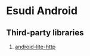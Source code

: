# Esudi Android

## Third-party libraries

1. [android-lite-http](https://github.com/litesuits/android-lite-http)